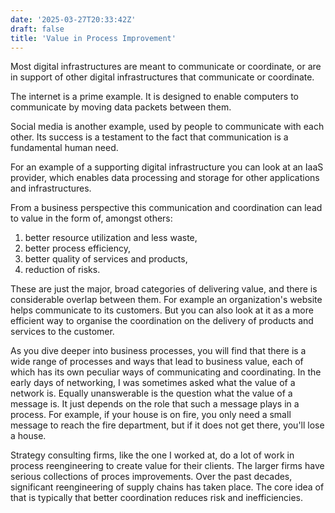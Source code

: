 ```yaml
---
date: '2025-03-27T20:33:42Z'
draft: false
title: 'Value in Process Improvement'
---
```


Most digital infrastructures are meant to communicate or coordinate, or are in support of other digital infrastructures that communicate or coordinate.

The internet is a prime example. It is designed to enable computers to communicate by moving data packets between them.

Social media is another example, used by people to communicate with each other. Its success is a testament to the fact that communication is a fundamental human need.

For an example of a supporting digital infrastructure you can look at an IaaS provider, which enables data processing and storage for other applications and infrastructures.

From a business perspective this communication and coordination can lead to value in the form of, amongst others:

1. better resource utilization and less waste,
1. better process efficiency,
1. better quality of services and products,
1. reduction of risks.

These are just the major, broad categories of delivering value, and there is considerable overlap between them. For example an organization's website helps communicate to its customers. But you can also look at it as a more efficient way to organise the coordination on the delivery of products and services to the customer.

As you dive deeper into business processes, you will find that there is a wide range of processes and ways that lead to business value, each of which has its own peculiar ways of communicating and coordinating. In the early days of networking, I was sometimes asked what the value of a network is. Equally unanswerable is the question what the value of a message is. It just depends on the role that such a message plays in a process. For example, if your house is on fire, you only need a small message to reach the fire department, but if it does not get there, you'll lose a house.

Strategy consulting firms, like the one I worked at, do a lot of work in process reengineering to create value for their clients. The larger firms have serious collections of proces improvements. Over the past decades, significant reengineering of supply chains has taken place. The core idea of that is typically that better coordination reduces risk and inefficiencies.

